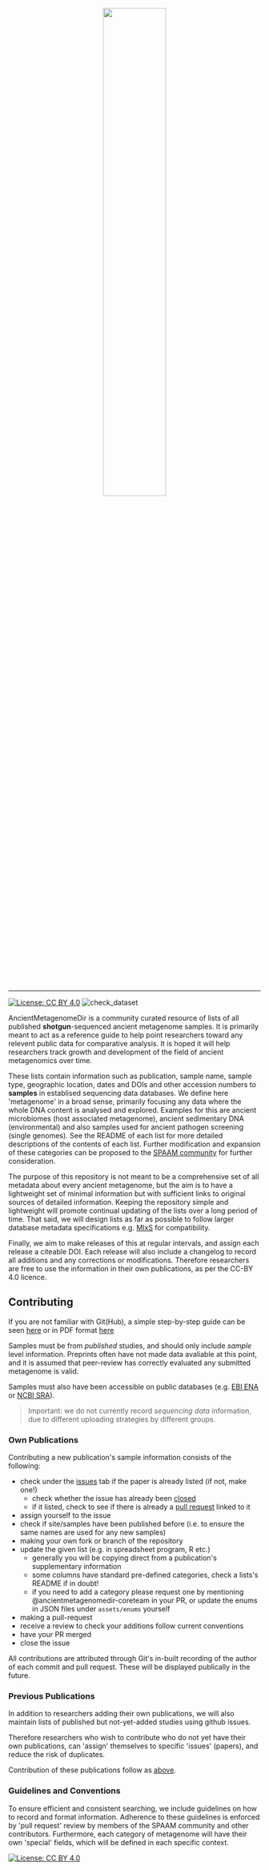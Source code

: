 <p align="center">
<img src="assets/images/spaam-AncientMetagenomeDir_socialmedia.png" width=50% >
<p/>

----
[![License: CC BY
4.0](https://img.shields.io/badge/License-CC%20BY%204.0-blue.svg)](https://creativecommons.org/licenses/by/4.0/)
![check_dataset](https://github.com/spaam-workshop/AncientMetagenomeDir/workflows/check_dataset/badge.svg)

AncientMetagenomeDir is a community curated resource of lists of all published
**shotgun**-sequenced ancient metagenome samples. It is primarily meant to act
as a reference guide to help point researchers toward any relevent public data
for comparative analysis. It is hoped it will help researchers track growth and
development of the field of ancient metagenomics over time.

These lists contain information such as publication, sample name, sample type,
geographic location, dates and DOIs and other accession numbers to **samples**
in establised sequencing data databases. We define here 'metagenome' in a broad
sense, primarily focusing any data where the whole DNA content is analysed and
explored. Examples for this are ancient microbiomes (host associated metagenome), 
ancient sedimentary DNA (environmental) and also samples used for ancient pathogen 
screening  (single genomes). See the README of each list for more detailed 
descriptions of the contents of each list. Further modification and expansion of
these categories can be proposed to the [SPAAM community](spaam-workshop.github.io) 
for further consideration.

The purpose of this repository is not meant to be a comprehensive set of all
metadata about every ancient metagenome, but the aim is to have a lightweight
set of minimal information but with sufficient links to original sources of
detailed information. Keeping the repository simple and lightweight will promote
continual updating of the lists over a long period of time. That said, we will
design lists as far as possible to follow larger database metadata
specifications e.g.
[MIxS](https://www.ebi.ac.uk/ena/submit/mixs-checklists#MIxS_shared) for
compatibility.

Finally, we aim to make releases of this at regular intervals, and assign each
release a citeable DOI. Each release will also include a changelog to record all
additions and any corrections or modifications. Therefore researchers are free
to use the information in their own publications, as per the CC-BY 4.0 licence.

## Contributing

If you are not familiar with Git(Hub), a simple step-by-step guide can be seen
[here](https://hackmd.io/@jfy133/H19kmDalw#/) or in PDF format
[here](https://github.com/SPAAM-workshop/AncientMetagenomeDir/raw/master/assets/intro_to_github_and_ancientmetagenomedir.pdf)

Samples must be from *published* studies, and should only include *sample* level
information. Preprints often have not made data avaliable at this point, and it
is assumed that peer-review has correctly evaluated any submitted metagenome is
valid.

Samples must also have been accessible on public databases (e.g. [EBI
ENA](https://www.ebi.ac.uk/ena) or [NCBI
SRA](https://www.ncbi.nlm.nih.gov/sra)).

> Important: we do not currently record *sequencing data* information, due to
> different uploading strategies by different groups.

### Own Publications

Contributing a new publication's sample information consists of the following:

- check under the
  [issues](https://github.com/SPAAM-workshop/AncientMetagenomeDir/issues) tab if
  the paper is already listed (if not, make one!)
  - check whether the issue has already been
    [closed](https://github.com/SPAAM-workshop/AncientMetagenomeDir/issues?q=is%3Aissue+is%3Aclosed)
  - if it listed, check to see if there is already a [pull
    request](https://github.com/SPAAM-workshop/AncientMetagenomeDir/pulls)
    linked to it
- assign yourself to the issue
- check if site/samples have been published before (i.e. to ensure the same
  names are used for any new samples)
- making your own fork or branch of the repository
- update the given list (e.g. in spreadsheet program, R etc.)
  - generally you will be copying direct from a publication's supplementary
    information
  - some columns have standard pre-defined categories, check a lists's README if
    in doubt!
  - if you need to add a category please request one by mentioning
    @ancientmetagenomedir-coreteam in your PR, or update the enums in JSON files
    under `assets/enums` yourself
- making a pull-request
- receive a review to check your additions follow current conventions
- have your PR merged
- close the issue

All contributions are attributed through Git's in-built recording of the author
of each commit and pull request. These will be displayed publically in the
future.

### Previous Publications

In addition to researchers adding their own publications, we will also maintain
lists of published but not-yet-added studies using github issues.

Therefore researchers who wish to contribute who do not yet have their own
publications, can 'assign' themselves to specific 'issues' (papers), and reduce
the risk of duplicates.

Contribution of these publications follow as [above](#own-publications).

### Guidelines and Conventions

To ensure efficient and consistent searching, we include guidelines on how to
record and format information. Adherence to these guidelines is enforced by
'pull request' review by members of the SPAAM community and other contributors.
Furthermore, each category of metagenome will have their own 'special' fields,
which will be defined in each specific context.

[![License: CC BY
4.0](https://licensebuttons.net/l/by/4.0/80x15.png)](https://creativecommons.org/licenses/by/4.0/)
